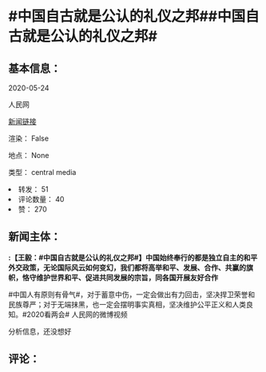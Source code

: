 <html>
 <body>
  <h1 id="title">
   #中国自古就是公认的礼仪之邦##中国自古就是公认的礼仪之邦#
  </h1>
  <div id="basic_info">
   <h2 id="default h2">
    基本信息：
   </h2>
   <p id="time">
    2020-05-24
   </p>
   <p id="author">
    人民网
   </p>
   <p id="src">
    <a href="https://weibo.cn/comment/J3pOahYbe">
     新闻链接
    </a>
   </p>
   <p id="is_rendered">
    渲染： False
   </p>
   <p id="location">
    地点： None
   </p>
   <p id="news_type">
    类型： central media
   </p>
  </div>
  <div id="attrs">
   <li id_no="repost">
    转发： 51
   </li>
   <li id_no="comment_number">
    评论数量： 40
   </li>
   <li id_no="attitude">
    赞： 270
   </li>
  </div>
  <div id="article">
   <h2 id="default h2">
    新闻主体：
   </h2>
   <p id="lead">
    <strong>
     :【王毅：#中国自古就是公认的礼仪之邦#】中国始终奉行的都是独立自主的和平外交政策，无论国际风云如何变幻，我们都将高举和平、发展、合作、共赢的旗帜，恪守维护世界和平、促进共同发展的宗旨，同各国开展友好合作
    </strong>
   </p>
   <div id="main_text">
    <p id="paragraph_1">
     #中国人有原则有骨气#，对于蓄意中伤，一定会做出有力回击，坚决捍卫荣誉和民族尊严；对于无端抹黑，也一定会摆明事实真相，坚决维护公平正义和人类良知。#2020看两会# 人民网的微博视频
    </p>
   </div>
  </div>
  <div id="analyse_info">
   分析信息，还没想好
  </div>
  <div id="comments">
   <h2 id="default h2">
    评论：
   </h2>
  </div>
 </body>
</html>